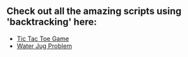 ## Check out all the amazing scripts using 'backtracking' here:

- [Tic Tac Toe Game](Water%20Jug%20Problem/tic_tac_toe_game.py)
- [Water Jug Problem](Water%20Jug%20Problem/water_jug_problem.py)
